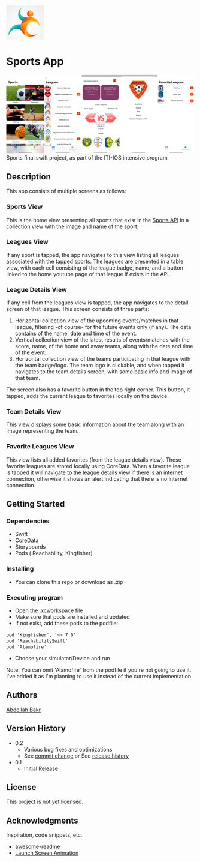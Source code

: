 <img src="https://github.com/AbdollahBakr/Sports/blob/main/Sports/Assets.xcassets/sportsLogo.imageset/sportsLogo.jpg" width="100">


# Sports App
![alt text](https://github.com/AbdollahBakr/Sports/blob/main/Sports/screenshot.png?raw=true)
Sports final swift project, as part of the ITI-IOS intensive program

## Description

This app consists of multiple screens as follows:
### Sports View
This is the home view presenting all sports that exist in the [Sports API](https://www.thesportsdb.com) in a collection view with the image and name of the sport.

### Leagues View
If any sport is tapped, the app navigates to this view listing all leagues associated with the tapped sports. The leagues are presented in a table view, with each cell consisting of the league badge, name, and a button linked to the home youtube page of that league if exists in the API.

### League Details View
If any cell from the leagues view is tapped, the app navigates to the detail screen of that league. This screen consists of three parts:
1. Horizontal collection view of the upcoming events/matches in that league, filtering -of course- for the future events only (if any). The data contains of the name, date and time of the event.
2. Vertical collection view of the latest results of events/matches with the score, name, of the home and away teams, along with the date and time of the event.
3. Horizontal collection view of the teams participating in that league with the team badge/logo. The team logo is clickable, and when tapped it navigates to the team details screen, with some basic info and image of that team.

The screen also has a favorite button in the top right corner. This button, it tapped, adds the current league to favorites locally on the device.

### Team Details View
This view displays some basic information about the team along with an image representing the team.

### Favorite Leagues View
This view lists all added favorites (from the league details view). These favorite leagues are stored locally using CoreData. When a favorite league is tapped it will navigate to the league details view if there is an internet connection, otherwise it shows an alert indicating that there is no internet connection.


## Getting Started

### Dependencies

* Swift
* CoreData
* Storyboards
* Pods ( Reachability, Kingfisher)

### Installing

* You can clone this repo or download as .zip

### Executing program


* Open the .xcworkspace file
* Make sure that pods are installed and updated
* If not exist, add these pods to the podfile:
```
pod 'Kingfisher', '~> 7.0'
pod 'ReachabilitySwift'
pod 'Alamofire'
```
* Choose your simulator/Device and run

Note: You can omit 'Alamofire' from the podfile if you're not going to use it. I've added it as I'm planning to use it instead of the current implementation



## Authors
[Abdollah Bakr](https://github.com/AbdollahBakr)

## Version History

* 0.2
    * Various bug fixes and optimizations
    * See [commit change]() or See [release history]()
* 0.1
    * Initial Release

## License

This project is not yet licensed.

## Acknowledgments

Inspiration, code snippets, etc.
* [awesome-readme](https://github.com/matiassingers/awesome-readme)
* [Launch Screen Animation](https://github.com/YamamotoDesu/LaunchScreenAnimation)
